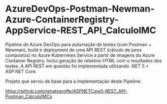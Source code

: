 # AzureDevOps-Postman-Newman-Azure-ContainerRegistry-AppService-REST_API_CalculoIMC
Pipeline do Azure DevOps para automação de testes (com Postman + Newman), build e deployment de uma API REST (cálculo de juros compostos) no Azure Kubernetes Service a partir de imagens do Azure Container Registry. Inclui geração de relatório HTML com o resultados dos testes. A API REST em questão foi implementada utilizando .NET 5 + ASP.NET Core.

Projeto que serviu de base para a implementação deste Pipeline:

https://github.com/renatogroffe/ASPNETCore5-REST_API-Postman_CalculoIMCs